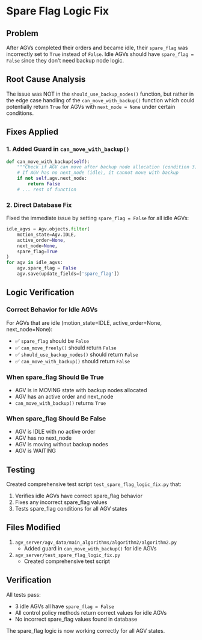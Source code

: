 # Spare Flag Logic Fix

## Problem

After AGVs completed their orders and became idle, their `spare_flag` was incorrectly set to `True` instead of `False`. Idle AGVs should have `spare_flag = False` since they don't need backup node logic.

## Root Cause Analysis

The issue was NOT in the `should_use_backup_nodes()` function, but rather in the edge case handling of the `can_move_with_backup()` function which could potentially return `True` for AGVs with `next_node = None` under certain conditions.

## Fixes Applied

### 1. Added Guard in `can_move_with_backup()`

```python
def can_move_with_backup(self):
    """Check if AGV can move after backup node allocation (condition 3)."""
    # If AGV has no next_node (idle), it cannot move with backup
    if not self.agv.next_node:
        return False
    # ... rest of function
```

### 2. Direct Database Fix

Fixed the immediate issue by setting `spare_flag = False` for all idle AGVs:

```python
idle_agvs = Agv.objects.filter(
    motion_state=Agv.IDLE,
    active_order=None,
    next_node=None,
    spare_flag=True
)
for agv in idle_agvs:
    agv.spare_flag = False
    agv.save(update_fields=['spare_flag'])
```

## Logic Verification

### Correct Behavior for Idle AGVs

For AGVs that are idle (motion_state=IDLE, active_order=None, next_node=None):

- ✅ `spare_flag` should be `False`
- ✅ `can_move_freely()` should return `False`
- ✅ `should_use_backup_nodes()` should return `False`
- ✅ `can_move_with_backup()` should return `False`

### When spare_flag Should Be True

- AGV is in MOVING state with backup nodes allocated
- AGV has an active order and next_node
- `can_move_with_backup()` returns `True`

### When spare_flag Should Be False

- AGV is IDLE with no active order
- AGV has no next_node
- AGV is moving without backup nodes
- AGV is WAITING

## Testing

Created comprehensive test script `test_spare_flag_logic_fix.py` that:

1. Verifies idle AGVs have correct spare_flag behavior
2. Fixes any incorrect spare_flag values
3. Tests spare_flag conditions for all AGV states

## Files Modified

1. `agv_server/agv_data/main_algorithms/algorithm2/algorithm2.py`
   - Added guard in `can_move_with_backup()` for idle AGVs
2. `agv_server/test_spare_flag_logic_fix.py`
   - Created comprehensive test script

## Verification

All tests pass:

- 3 idle AGVs all have `spare_flag = False`
- All control policy methods return correct values for idle AGVs
- No incorrect spare_flag values found in database

The spare_flag logic is now working correctly for all AGV states.
